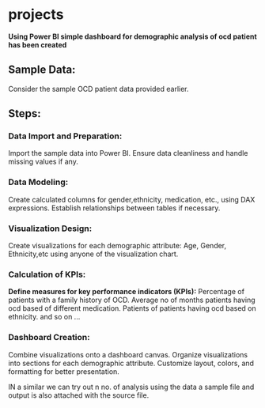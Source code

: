 # projects
**Using Power BI simple dashboard for demographic analysis of ocd patient has been created**

## Sample Data: 
Consider the sample OCD patient data provided earlier.

## Steps:

### Data Import and Preparation:
Import the sample data into Power BI.
Ensure data cleanliness and handle missing values if any.

### Data Modeling:
Create calculated columns for gender,ethnicity, medication, etc., using DAX expressions.
Establish relationships between tables if necessary.

### Visualization Design:
Create visualizations for each demographic attribute: Age, Gender, Ethnicity,etc using anyone of the visualization chart.

### Calculation of KPIs:
**Define measures for key performance indicators (KPIs):**
Percentage of patients with a family history of OCD.
Average no of months patients having ocd based of different medication.
Patients of patients having ocd based on ethnicity.
and so on ...

### Dashboard Creation:
Combine visualizations onto a dashboard canvas.
Organize visualizations into sections for each demographic attribute.
Customize layout, colors, and formatting for better presentation.

IN a similar we can try out n no. of analysis using the data a sample file and output is also attached with the source file.
